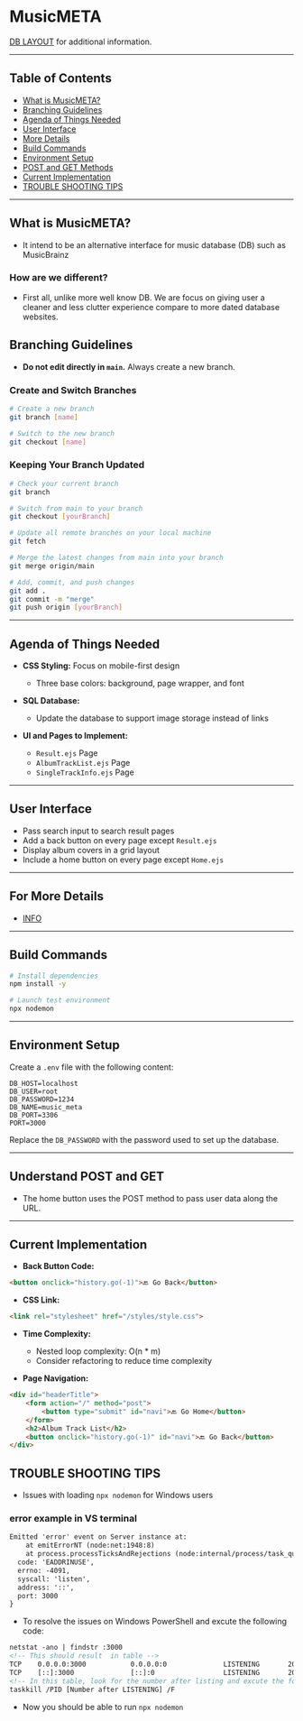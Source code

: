 # MusicMETA

[DB LAYOUT](docs/DBLAYOUT.md) for additional information.

---

## Table of Contents
- [What is MusicMETA?](#What-is-MusicMETA?)
- [Branching Guidelines](#branching-guidelines)
- [Agenda of Things Needed](#agenda-of-things-needed)
- [User Interface](#user-interface)
- [More Details](#for-more-details)
- [Build Commands](#build-commands)
- [Environment Setup](#environment-setup)
- [POST and GET Methods](#understand-post-and-get)
- [Current Implementation](#current-implementation)
- [TROUBLE SHOOTING TIPS](#TROUBLE-SHOOTING-TIPS)

---

## What is MusicMETA?
- It intend to be an alternative interface for music database (DB) such as MusicBrainz
### How are we different?
- First all, unlike more well know DB. We are focus on giving user a cleaner and less clutter experience compare to more dated database websites.

## Branching Guidelines
- **Do not edit directly in `main`.** Always create a new branch.

### Create and Switch Branches
```bash
# Create a new branch
git branch [name]

# Switch to the new branch
git checkout [name]
```

### Keeping Your Branch Updated
```bash
# Check your current branch
git branch

# Switch from main to your branch
git checkout [yourBranch]

# Update all remote branches on your local machine
git fetch

# Merge the latest changes from main into your branch
git merge origin/main

# Add, commit, and push changes
git add .
git commit -m "merge"
git push origin [yourBranch]
```

---

## Agenda of Things Needed
- **CSS Styling:** Focus on mobile-first design
    - Three base colors: background, page wrapper, and font

- **SQL Database:**
    - Update the database to support image storage instead of links

- **UI and Pages to Implement:**
    - `Result.ejs` Page
    - `AlbumTrackList.ejs` Page
    - `SingleTrackInfo.ejs` Page

---

## User Interface
- Pass search input to search result pages
- Add a back button on every page except `Result.ejs`
- Display album covers in a grid layout
- Include a home button on every page except `Home.ejs`

---

## For More Details
- [INFO](https://docs.google.com/document/d/14A2q0xTq0EOgOX8tkzLCuTij3G9QEfDbVDOA2ZaI9_Y/edit?usp=sharing)

---

## Build Commands
```bash
# Install dependencies
npm install -y

# Launch test environment
npx nodemon
```

---

## Environment Setup
Create a `.env` file with the following content:
```plaintext
DB_HOST=localhost
DB_USER=root
DB_PASSWORD=1234
DB_NAME=music_meta
DB_PORT=3306
PORT=3000
```
Replace the `DB_PASSWORD` with the password used to set up the database.

---

## Understand POST and GET
- The home button uses the POST method to pass user data along the URL.

---

## Current Implementation
- **Back Button Code:**
```html
<button onclick="history.go(-1)">🔙 Go Back</button>
```

- **CSS Link:**
```html
<link rel="stylesheet" href="/styles/style.css">
```

- **Time Complexity:**
    - Nested loop complexity: O(n * m)
    - Consider refactoring to reduce time complexity

- **Page Navigation:**
```html
<div id="headerTitle">
    <form action="/" method="post">
        <button type="submit" id="navi">🔙 Go Home</button>
    </form>
    <h2>Album Track List</h2>
    <button onclick="history.go(-1)" id="navi">🔙 Go Back</button>
</div>
```

## TROUBLE SHOOTING TIPS

- Issues with loading `npx nodemon` for Windows users
### error example in VS terminal
```html
Emitted 'error' event on Server instance at:
    at emitErrorNT (node:net:1948:8)
    at process.processTicksAndRejections (node:internal/process/task_queues:90:21) {
  code: 'EADDRINUSE',
  errno: -4091,
  syscall: 'listen',
  address: '::',
  port: 3000
}
```
- To resolve the issues on Windows PowerShell and excute the following code:
```html
netstat -ano | findstr :3000
<!-- This should result  in table -->
TCP    0.0.0.0:3000           0.0.0.0:0              LISTENING       20168
TCP    [::]:3000              [::]:0                 LISTENING       20168
<!-- In this table, look for the number after listing and excute the following -->
taskkill /PID [Number after LISTENING] /F 
```
- Now you should be able to run `npx nodemon`


